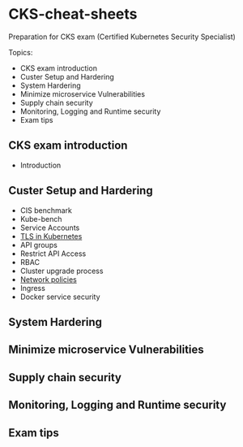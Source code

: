 # CKS-cheat-sheets
Preparation for CKS exam (Certified Kubernetes Security Specialist)

Topics:

* CKS exam introduction
* Custer Setup and Hardering
* System Hardering
* Minimize microservice Vulnerabilities
* Supply chain security
* Monitoring, Logging and Runtime security
* Exam tips

## CKS exam introduction

 - Introduction

## Custer Setup and Hardering

 - CIS benchmark
 - Kube-bench
 - Service Accounts
 - [TLS in Kubernetes](TLS.md)
 - API groups
 - Restrict API Access
 - RBAC
 - Cluster upgrade process
 - [Network policies](NetworkPolicy.md)
 - Ingress
 - Docker service security 

## System Hardering

## Minimize microservice Vulnerabilities

## Supply chain security

## Monitoring, Logging and Runtime security

## Exam tips



